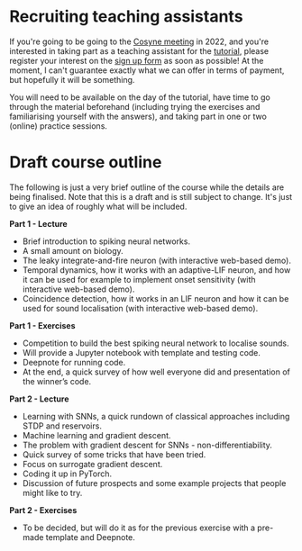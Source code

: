 # Recruiting teaching assistants

If you're going to be going to the [Cosyne meeting](https://www.cosyne.org/) in 2022, and you're interested in taking part as a teaching assistant for the [tutorial](https://www.cosyne.org/tutorials), please register your interest on the [sign up form](https://forms.office.com/r/jzV2FY8nB0) as soon as possible! At the moment, I can't guarantee exactly what we can offer in terms of payment, but hopefully it will be something.

You will need to be available on the day of the tutorial, have time to go through the material beforehand (including trying the exercises and familiarising yourself with the answers), and taking part in one or two (online) practice sessions.

# Draft course outline

The following is just a very brief outline of the course while the details are being finalised. Note that this is a draft and is still subject to change. It's just to give an idea of roughly what will be included.

**Part 1 - Lecture**

* Brief introduction to spiking neural networks.
* A small amount on biology.
* The leaky integrate-and-fire neuron (with interactive web-based demo).
* Temporal dynamics, how it works with an adaptive-LIF neuron, and how it can be used for example to implement onset sensitivity (with interactive web-based demo).
* Coincidence detection, how it works in an LIF neuron and how it can be used for sound localisation (with interactive web-based demo).

**Part 1 - Exercises**

* Competition to build the best spiking neural network to localise sounds.
* Will provide a Jupyter notebook with template and testing code.
* Deepnote for running code.
* At the end, a quick survey of how well everyone did and presentation of the winner’s code.

**Part 2 - Lecture**

* Learning with SNNs, a quick rundown of classical approaches including STDP and reservoirs.
* Machine learning and gradient descent.
* The problem with gradient descent for SNNs - non-differentiability.
* Quick survey of some tricks that have been tried.
* Focus on surrogate gradient descent.
* Coding it up in PyTorch.
* Discussion of future prospects and some example projects that people might like to try.

**Part 2 - Exercises**

* To be decided, but will do it as for the previous exercise with a pre-made template and Deepnote.
